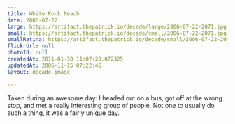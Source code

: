 ```yaml
---
title: White Rock Beach
date: 2006-07-22
large: https://artifact.thepatrick.io/decade/large/2006-07-22-2071.jpg
small: https://artifact.thepatrick.io/decade/small/2006-07-22-2071.jpg
smallRetina: https://artifact.thepatrick.io/decade/small/2006-07-22-2071@2x.jpg
flickrUrl: null
photoId: null
createdAt: 2011-01-30 11:07:20.072325
updatedAt: 2006-11-15 07:22:46
layout: decade-image

---
```

Taken during an awesome day: I headed out on a bus, got off at the wrong stop, and met a really interesting group of people. Not one to usually do such a thing, it was a fairly unique day.
